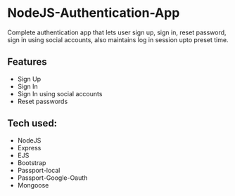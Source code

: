 # NodeJS-Authentication-App
Complete authentication app that lets user sign up, sign in, reset password, sign in using social accounts, also maintains log in session upto preset time.

## Features
* Sign Up
* Sign In
* Sign In using social accounts
* Reset passwords

## Tech used:

* NodeJS
* Express
* EJS
* Bootstrap
* Passport-local
* Passport-Google-Oauth
* Mongoose
